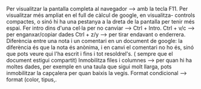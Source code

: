 Per visualitzar la pantalla completa al navegador --> amb la tecla F11.
Per visualitzar més ampliat en el full de càlcul de google, en visualitza- controls compactes, o sinó hi ha una pestanya a la dreta de la pantalla per tenir més espai.
Fer intro dins d'una cel·la per no canviar --> Ctrl + Intro.
Ctrl + v/c --> per enganxar/copiar dades
Ctrl + z/y --> per tirar endavant o enderrera.
Diferència entre una nota i un comentari en un document de google: la diferència és que la nota és anònima, i en canvi el comentari no ho és, sinó que pots veure qui l'ha escrit i fins i tot resoldrel's. ( sempre que el document estigui compartit)
Inmobilitza files i columnes --> per quan hi ha moltes dades, per exemple en una taula que sigui molt llarga, pots inmobilitzar la capçalera per quan baixis la vegis.
Format condicional --> format (color, tipus,.
